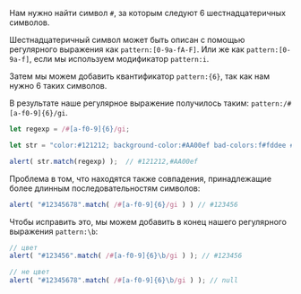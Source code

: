 Нам нужно найти символ `#`, за которым следуют 6 шестнадцатеричных символов.

Шестнадцатеричный символ может быть описан с помощью регулярного выражения как `pattern:[0-9a-fA-F]`. Или же как `pattern:[0-9a-f]`, если мы используем модификатор `pattern:i`.

Затем мы можем добавить квантификатор `pattern:{6}`, так как нам нужно 6 таких символов.

В результате наше регулярное выражение получилось таким: `pattern:/#[a-f0-9]{6}/gi`.

```js run
let regexp = /#[a-f0-9]{6}/gi;

let str = "color:#121212; background-color:#AA00ef bad-colors:f#fddee #fd2"

alert( str.match(regexp) );  // #121212,#AA00ef
```

Проблема в том, что находятся также совпадения, принадлежащие более длинным последовательностям символов:

```js run
alert( "#12345678".match( /#[a-f0-9]{6}/gi ) ) // #123456
```

Чтобы исправить это, мы можем добавить в конец нашего регулярного выражения `pattern:\b`:

```js run
// цвет
alert( "#123456".match( /#[a-f0-9]{6}\b/gi ) ); // #123456

// не цвет
alert( "#12345678".match( /#[a-f0-9]{6}\b/gi ) ); // null
```




